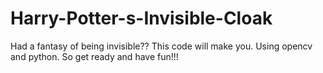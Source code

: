 # Harry-Potter-s-Invisible-Cloak
Had a fantasy of being invisible??
This code will make you.
Using opencv and python.
So get ready and have fun!!!
